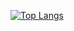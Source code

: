 [![Top Langs](https://github-readme-stats.vercel.app/api/top-langs/?username=kodaayumi&layout=compact&theme=synthwave
)](https://github.com/anuraghazra/github-readme-stats)
